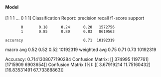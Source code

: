 #### Model
[1 1 1 ... 0 1 1]
Classification Report:
              precision    recall  f1-score   support

           0       0.18      0.24      0.20   1572756
           1       0.85      0.80      0.83   8619563

    accuracy                           0.71  10192319
   macro avg       0.52      0.52      0.52  10192319
weighted avg       0.75      0.71      0.73  10192319

Accuracy: 0.7141308077190284
Confusion Matrix:
[[ 374995 1197761]
 [1715909 6903654]]
Confusion Matrix (%):
[[ 3.67919214 11.75160432]
 [16.83531491 67.73388863]]
